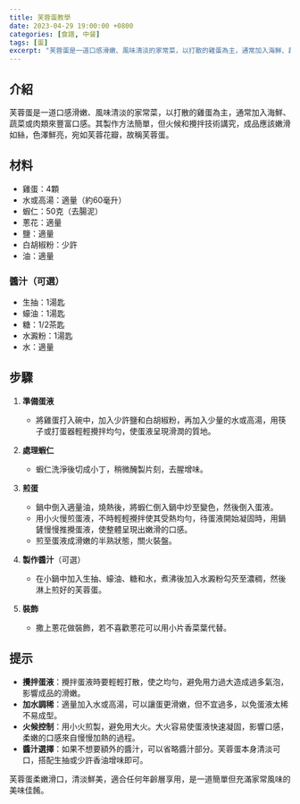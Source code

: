 ```yaml
---
title: 芙蓉蛋教學
date: 2023-04-29 19:00:00 +0800
categories: [食譜, 中餐]
tags: [蛋] 
excerpt: "芙蓉蛋是一道口感滑嫩、風味清淡的家常菜，以打散的雞蛋為主，通常加入海鮮、蔬菜或肉類來豐富口感。其製作方法簡單，但火候和攪拌技術講究，成品應該嫩滑如絲，色澤鮮亮，宛如芙蓉花瓣，故稱芙蓉蛋"
---
```


## 介紹
芙蓉蛋是一道口感滑嫩、風味清淡的家常菜，以打散的雞蛋為主，通常加入海鮮、蔬菜或肉類來豐富口感。其製作方法簡單，但火候和攪拌技術講究，成品應該嫩滑如絲，色澤鮮亮，宛如芙蓉花瓣，故稱芙蓉蛋。

## 材料
- 雞蛋：4顆
- 水或高湯：適量（約60毫升）
- 蝦仁：50克（去腸泥）
- 蔥花：適量
- 鹽：適量
- 白胡椒粉：少許
- 油：適量

### 醬汁（可選）
- 生抽：1湯匙
- 蠔油：1湯匙
- 糖：1/2茶匙
- 水澱粉：1湯匙
- 水：適量

## 步驟

1. **準備蛋液**  
   - 將雞蛋打入碗中，加入少許鹽和白胡椒粉，再加入少量的水或高湯，用筷子或打蛋器輕輕攪拌均勻，使蛋液呈現滑潤的質地。

2. **處理蝦仁**  
   - 蝦仁洗淨後切成小丁，稍微醃製片刻，去腥增味。 

3. **煎蛋**  
   - 鍋中倒入適量油，燒熱後，將蝦仁倒入鍋中炒至變色，然後倒入蛋液。
   - 用小火慢煎蛋液，不時輕輕攪拌使其受熱均勻，待蛋液開始凝固時，用鍋鏟慢慢推攪蛋液，使整體呈現出嫩滑的口感。
   - 煎至蛋液成滑嫩的半熟狀態，關火裝盤。

4. **製作醬汁**（可選）  
   - 在小鍋中加入生抽、蠔油、糖和水，煮沸後加入水澱粉勾芡至濃稠，然後淋上煎好的芙蓉蛋。

5. **裝飾**  
   - 撒上蔥花做裝飾，若不喜歡蔥花可以用小片香菜葉代替。

## 提示
- **攪拌蛋液**：攪拌蛋液時要輕輕打散，使之均勻，避免用力過大造成過多氣泡，影響成品的滑嫩。
- **加水調稀**：適量加入水或高湯，可以讓蛋更滑嫩，但不宜過多，以免蛋液太稀不易成型。
- **火候控制**：用小火煎製，避免用大火。大火容易使蛋液快速凝固，影響口感，柔嫩的口感來自慢慢加熱的過程。
- **醬汁選擇**：如果不想要額外的醬汁，可以省略醬汁部分。芙蓉蛋本身清淡可口，搭配生抽或少許香油增味即可。

芙蓉蛋柔嫩滑口，清淡鮮美，適合任何年齡層享用，是一道簡單但充滿家常風味的美味佳餚。
